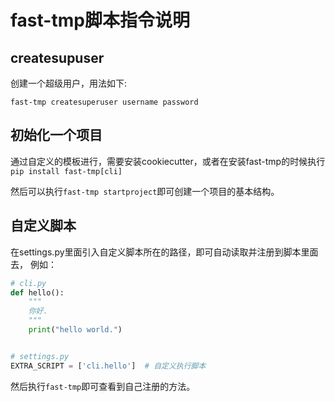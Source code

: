 # fast-tmp脚本指令说明

## createsupuser

创建一个超级用户，用法如下:

```shell
fast-tmp createsuperuser username password
```

## 初始化一个项目

通过自定义的模板进行，需要安装cookiecutter，或者在安装fast-tmp的时候执行```pip install fast-tmp[cli]```

然后可以执行```fast-tmp startproject```即可创建一个项目的基本结构。

## 自定义脚本

在settings.py里面引入自定义脚本所在的路径，即可自动读取并注册到脚本里面去， 例如：

```python
# cli.py
def hello():
    """
    你好.
    """
    print("hello world.")


# settings.py
EXTRA_SCRIPT = ['cli.hello']  # 自定义执行脚本

```

然后执行```fast-tmp```即可查看到自己注册的方法。
